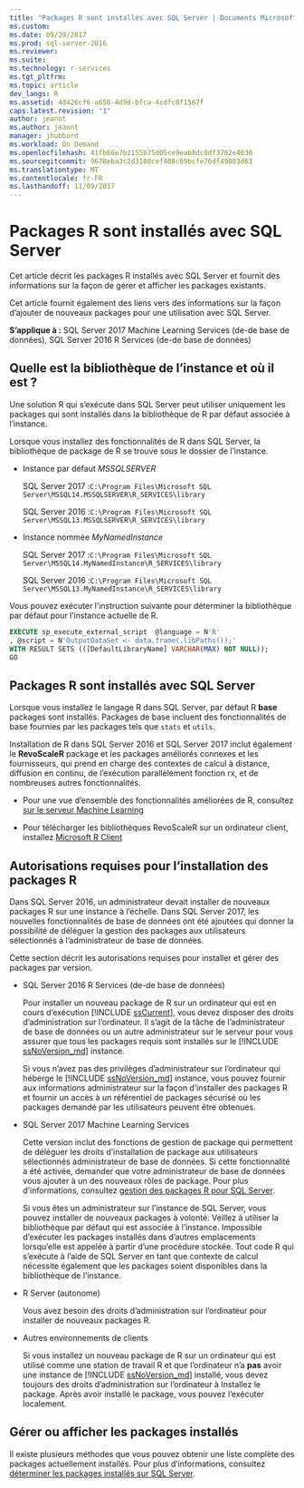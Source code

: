 ```yaml
---
title: "Packages R sont installés avec SQL Server | Documents Microsoft"
ms.custom: 
ms.date: 09/29/2017
ms.prod: sql-server-2016
ms.reviewer: 
ms.suite: 
ms.technology: r-services
ms.tgt_pltfrm: 
ms.topic: article
dev_langs: R
ms.assetid: 4d426cf6-a658-4d9d-bfca-4cdfc8f1567f
caps.latest.revision: "1"
author: jeannt
ms.author: jeannt
manager: jhubbard
ms.workload: On Demand
ms.openlocfilehash: 41fb66e7b2155b75d05ce9eab8dc0df3782e4030
ms.sourcegitcommit: 9678eba3c2d3100cef408c69bcfe76df49803d63
ms.translationtype: MT
ms.contentlocale: fr-FR
ms.lasthandoff: 11/09/2017
---
```

# <a name="r-packages-installed-with-sql-server"></a>Packages R sont installés avec SQL Server

Cet article décrit les packages R installés avec SQL Server et fournit des informations sur la façon de gérer et afficher les packages existants.

Cet article fournit également des liens vers des informations sur la façon d’ajouter de nouveaux packages pour une utilisation avec SQL Server.

**S’applique à :** SQL Server 2017 Machine Learning Services (de-de base de données), SQL Server 2016 R Services (de-de base de données)

## <a name="what-is-the-instance-library-and-where-is-it"></a>Quelle est la bibliothèque de l’instance et où il est ?

Une solution R qui s’exécute dans SQL Server peut utiliser uniquement les packages qui sont installés dans la bibliothèque de R par défaut associée à l’instance.

Lorsque vous installez des fonctionnalités de R dans SQL Server, la bibliothèque de package de R se trouve sous le dossier de l’instance.

+ Instance par défaut *MSSQLSERVER* 

    SQL Server 2017 :`C:\Program Files\Microsoft SQL Server\MSSQL14.MSSQLSERVER\R_SERVICES\library` 
    
    SQL Server 2016 :`C:\Program Files\Microsoft SQL Server\MSSQL13.MSSQLSERVER\R_SERVICES\library`

+ Instance nommée *MyNamedInstance* 

    SQL Server 2017 :`C:\Program Files\Microsoft SQL Server\MSSQL14.MyNamedInstance\R_SERVICES\library` 
    
    SQL Server 2016 :`C:\Program Files\Microsoft SQL Server\MSSQL13.MyNamedInstance\R_SERVICES\library`

Vous pouvez exécuter l’instruction suivante pour déterminer la bibliothèque par défaut pour l’instance actuelle de R.

```SQL
EXECUTE sp_execute_external_script  @language = N'R'
, @script = N'OutputDataSet <- data.frame(.libPaths());'
WITH RESULT SETS (([DefaultLibraryName] VARCHAR(MAX) NOT NULL));
GO
```
## <a name="r-packages-installed-with-sql-server"></a>Packages R sont installés avec SQL Server

Lorsque vous installez le langage R dans SQL Server, par défaut R **base** packages sont installés. Packages de base incluent des fonctionnalités de base fournies par les packages tels que `stats` et `utils`.

Installation de R dans SQL Server 2016 et SQL Server 2017 inclut également le **RevoScaleR** package et les packages améliorés connexes et les fournisseurs, qui prend en charge des contextes de calcul à distance, diffusion en continu, de l’exécution parallèlement fonction rx, et de nombreuses autres fonctionnalités.

+ Pour une vue d’ensemble des fonctionnalités améliorées de R, consultez [sur le serveur Machine Learning](https://docs.microsoft.com/r-server/what-is-microsoft-r-server)

+ Pour télécharger les bibliothèques RevoScaleR sur un ordinateur client, installez [Microsoft R Client](https://docs.microsoft.com/r-server/r-client/what-is-microsoft-r-client)

## <a name="permissions-required-for-installing-r-packages"></a>Autorisations requises pour l’installation des packages R

Dans SQL Server 2016, un administrateur devait installer de nouveaux packages R sur une instance à l’échelle. Dans SQL Server 2017, les nouvelles fonctionnalités de base de données ont été ajoutées qui donner la possibilité de déléguer la gestion des packages aux utilisateurs sélectionnés à l’administrateur de base de données.

Cette section décrit les autorisations requises pour installer et gérer des packages par version.

+ SQL Server 2016 R Services (de-de base de données)

    Pour installer un nouveau package de R sur un ordinateur qui est en cours d’exécution [!INCLUDE [ssCurrent](..\..\includes\sscurrent-md.md)], vous devez disposer des droits d’administration sur l’ordinateur. Il s’agit de la tâche de l’administrateur de base de données ou un autre administrateur sur le serveur pour vous assurer que tous les packages requis sont installés sur le [!INCLUDE [ssNoVersion_md](..\..\includes\ssnoversion-md.md)] instance.

    Si vous n’avez pas des privilèges d’administrateur sur l’ordinateur qui héberge le [!INCLUDE [ssNoVersion_md](..\..\includes\ssnoversion-md.md)] instance, vous pouvez fournir aux informations administrateur sur la façon d’installer des packages R et fournir un accès à un référentiel de packages sécurisé où les packages demandé par les utilisateurs peuvent être obtenues.

+ SQL Server 2017 Machine Learning Services

    Cette version inclut des fonctions de gestion de package qui permettent de déléguer les droits d’installation de package aux utilisateurs sélectionnés administrateur de base de données. Si cette fonctionnalité a été activée, demander que votre administrateur de base de données vous ajouter à un des nouveaux rôles de package. Pour plus d’informations, consultez [gestion des packages R pour SQL Server](r-package-management-for-sql-server-r-services.md).

    Si vous êtes un administrateur sur l’instance de SQL Server, vous pouvez installer de nouveaux packages à volonté. Veillez à utiliser la bibliothèque par défaut qui est associée à l’instance. Impossible d’exécuter les packages installés dans d’autres emplacements lorsqu’elle est appelée à partir d’une procédure stockée. Tout code R qui s’exécute à l’aide de SQL Server en tant que contexte de calcul nécessite également que les packages soient disponibles dans la bibliothèque de l’instance.

+ R Server (autonome)

    Vous avez besoin des droits d’administration sur l’ordinateur pour installer de nouveaux packages R.

+ Autres environnements de clients

    Si vous installez un nouveau package de R sur un ordinateur qui est utilisé comme une station de travail R et que l’ordinateur n’a **pas** avoir une instance de [!INCLUDE [ssNoVersion_md](..\..\includes\ssnoversion-md.md)] installé, vous devez toujours des droits d’administration sur l’ordinateur à Installez le package. Après avoir installé le package, vous pouvez l’exécuter localement.

## <a name="managing-or-viewing-installed-packages"></a>Gérer ou afficher les packages installés

Il existe plusieurs méthodes que vous pouvez obtenir une liste complète des packages actuellement installés. Pour plus d’informations, consultez [déterminer les packages installés sur SQL Server](determine-which-packages-are-installed-on-sql-server.md).
